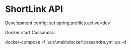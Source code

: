 # ShortLink API

Development
config:
set spring.profiles.active=dev

Docker start Cassandra:

docker-compose -f .\src\main\docker\cassandra.yml up -d


